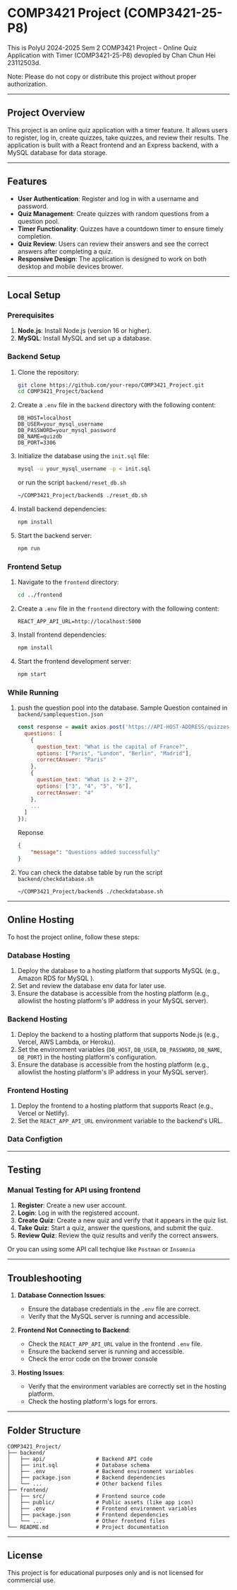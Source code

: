# COMP3421 Project (COMP3421-25-P8) 
This is PolyU 2024-2025 Sem 2 COMP3421 Project - Online Quiz Application with Timer (COMP3421-25-P8) 
devopled by Chan Chun Hei 23112503d.

Note: Please do not copy or distribute this project without proper authorization.

---

## Project Overview

This project is an online quiz application with a timer feature. It allows users to register, log in, create quizzes, take quizzes, and review their results. The application is built with a React frontend and an Express backend, with a MySQL database for data storage.

---

## Features

- **User Authentication**: Register and log in with a username and password.
- **Quiz Management**: Create quizzes with random questions from a question pool.
- **Timer Functionality**: Quizzes have a countdown timer to ensure timely completion.
- **Quiz Review**: Users can review their answers and see the correct answers after completing a quiz.
- **Responsive Design**: The application is designed to work on both desktop and mobile devices brower.

---

## Local Setup

### Prerequisites

1. **Node.js**: Install Node.js (version 16 or higher).
2. **MySQL**: Install MySQL and set up a database.

### Backend Setup

1. Clone the repository:
   ```bash
   git clone https://github.com/your-repo/COMP3421_Project.git
   cd COMP3421_Project/backend
   ```

2. Create a `.env` file in the `backend` directory with the following content:
   ```env
   DB_HOST=localhost
   DB_USER=your_mysql_username
   DB_PASSWORD=your_mysql_password
   DB_NAME=quizdb
   DB_PORT=3306
   ```

3. Initialize the database using the `init.sql` file:
   ```bash
   mysql -u your_mysql_username -p < init.sql
   ```
   or run the script `backend/reset_db.sh`
   ```bash
   ~/COMP3421_Project/backend$ ./reset_db.sh
   ```

4. Install backend dependencies:
   ```bash
   npm install
   ```

5. Start the backend server:
   ```bash
   npm run
   ```

### Frontend Setup

1. Navigate to the `frontend` directory:
   ```bash
   cd ../frontend
   ```

2. Create a `.env` file in the `frontend` directory with the following content:
   ```env
   REACT_APP_API_URL=http://localhost:5000
   ```

3. Install frontend dependencies:
   ```bash
   npm install
   ```

4. Start the frontend development server:
   ```bash
   npm start
   ```

### While Running

1. push the question pool into the database. Sample Question contained in `backend/samplequestion.json`

    ```javascript
    const response = await axios.post('https://API-HOST-ADDRESS/quizzes_question_push', {
      questions: [
        {
          question_text: "What is the capital of France?",
          options: ["Paris", "London", "Berlin", "Madrid"],
          correctAnswer: "Paris"
        },
        {
          question_text: "What is 2 + 2?",
          options: ["3", "4", "5", "6"],
          correctAnswer: "4"
        },
        ...
      ]
    });
    ```
    Reponse
    ```json
    {
        "message": "Questions added successfully"
    }
    ```


2. You can check the databse table by run the script `backend/checkdatabase.sh`

    ```
    ~/COMP3421_Project/backend$ ./checkdatabase.sh
    ```

---

## Online Hosting

To host the project online, follow these steps:

### Database Hosting

1. Deploy the database to a hosting platform that supports MySQL (e.g., Amazon RDS for MySQL ).
2. Set and review the database env data for later use.
2. Ensure the database is accessible from the hosting platform (e.g., allowlist the hosting platform's IP address in your MySQL server).

### Backend Hosting

1. Deploy the backend to a hosting platform that supports Node.js (e.g., Vercel, AWS Lambda, or Heroku).
2. Set the environment variables (`DB_HOST`, `DB_USER`, `DB_PASSWORD`, `DB_NAME`, `DB_PORT`) in the hosting platform's configuration.
3. Ensure the database is accessible from the hosting platform (e.g., allowlist the hosting platform's IP address in your MySQL server).

### Frontend Hosting

1. Deploy the frontend to a hosting platform that supports React (e.g., Vercel or Netlify).
2. Set the `REACT_APP_API_URL` environment variable to the backend's URL.

### Data Configtion

---

## Testing

### Manual Testing for API using frontend

1. **Register**: Create a new user account.
2. **Login**: Log in with the registered account.
3. **Create Quiz**: Create a new quiz and verify that it appears in the quiz list.
4. **Take Quiz**: Start a quiz, answer the questions, and submit the quiz.
5. **Review Quiz**: Review the quiz results and verify the correct answers.

Or you can using some API call techqiue like `Postman` or `Insomnia`


---

## Troubleshooting

1. **Database Connection Issues**:
   - Ensure the database credentials in the `.env` file are correct.
   - Verify that the MySQL server is running and accessible.

2. **Frontend Not Connecting to Backend**:
   - Check the `REACT_APP_API_URL` value in the frontend `.env` file.
   - Ensure the backend server is running and accessible.
   - Check the error code on the brower console

3. **Hosting Issues**:
   - Verify that the environment variables are correctly set in the hosting platform.
   - Check the hosting platform's logs for errors.

---

## Folder Structure

```
COMP3421_Project/
├── backend/
│   ├── api/                # Backend API code
│   ├── init.sql            # Database schema
│   ├── .env                # Backend environment variables
│   ├── package.json        # Backend dependencies
│   └── ...                 # Other backend files
├── frontend/
│   ├── src/                # Frontend source code
│   ├── public/             # Public assets (like app icon)
│   ├── .env                # Frontend environment variables
│   ├── package.json        # Frontend dependencies
│   └── ...                 # Other frontend files
└── README.md               # Project documentation
```

---

## License

This project is for educational purposes only and is not licensed for commercial use.